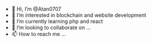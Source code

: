 - 👋 Hi, I’m @Atan0707
- 👀 I’m interested in blockchain and website development
- 🌱 I’m currently learning php and react
- 💞️ I’m looking to collaborate on ...
- 📫 How to reach me ...

<!---
Atan0707/Atan0707 is a ✨ special ✨ repository because its `README.md` (this file) appears on your GitHub profile.
You can click the Preview link to take a look at your changes.
--->
